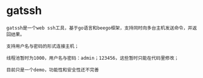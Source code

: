 # gatssh

    gatssh是一个web ssh工具，基于go语言和beego框架，支持同时向多台主机发送命令，并返回结果。
    
    支持用户名与密码的形式连接主机；
    
    线程池暂时为1000，用户名与密码：admin；123456，这些暂时只能在代码里修改；
    
    目前只是一个demo，功能性和安全性还不完善
    
